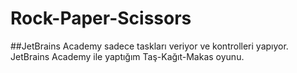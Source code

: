 # Rock-Paper-Scissors
##JetBrains Academy sadece taskları veriyor ve kontrolleri yapıyor.
JetBrains Academy ile yaptığım Taş-Kağıt-Makas oyunu. 
